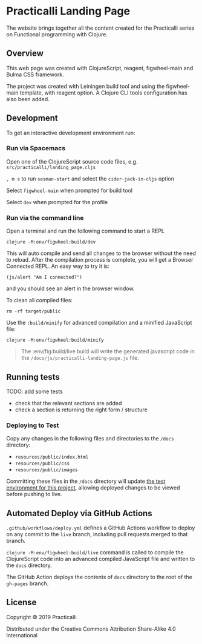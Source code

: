 # Practicalli Landing Page

The website brings together all the content created for the Practicalli series on Functional programming with Clojure.

## Overview

This web page was created with ClojureScript, reagent, figwheel-main and Bulma CSS framework.

The project was created with Leiningen build tool and using the figwheel-main template, with reagent option.  A Clojure CLI tools configuration has also been added.


## Development

To get an interactive development environment run:

### Run via Spacemacs

Open one of the ClojureScript source code files, e.g. `src/practicalli/landing_page.cljs`

`, m s` to run `sesman-start` and select the `cider-jack-in-cljs` option

Select `figwheel-main` when prompted for build tool

Select `dev` when prompted for the profile


### Run via the command line

Open a terminal and run the following command to start a REPL

    clojure -M:env/figwheel:build/dev

This will auto compile and send all changes to the browser without the need to reload. After the compilation process is complete, you will get a Browser Connected REPL. An easy way to try it is:

    (js/alert "Am I connected?")

and you should see an alert in the browser window.

To clean all compiled files:

    rm -rf target/public

Use the `:build/minify` for advanced compilation and a minified JavaScript file:

    clojure -M:env/figwheel:build/minify

> The :env/fig:build/live build will write the generated javascript code in the `/docs/js/practicalli-landing-page.js` file.


## Running tests
TODO: add some tests
- check that the relevant sections are added
- check a section is returning the right form / structure


### Deploying to Test

Copy any changes in the following files and directories to the `/docs` directory:

- `resources/public/index.html`
- `resources/public/css`
- `resources/public/images`

Committing these files in the `/docs` directory will update [the test environment for this project](https://practicalli.github.io/practicalli.github.io/), allowing deployed changes to be viewed before pushing to live.


## Automated Deploy via GitHub Actions

`.github/workflows/deploy.yml` defines a GitHub Actions workflow to deploy on any commit to the `live` branch, including pull requests merged to that branch.

`clojure -M:env/figwheel:build/live` command is called to compile the ClojureScript code into an advanced compiled JavaScript file and written to the `docs` directory.

The GitHub Action deploys the contents of `docs` directory to the root of the `gh-pages` branch.


## License

Copyright © 2019 Practicalli

Distributed under the Creative Commons Attribution Share-Alike 4.0 International
